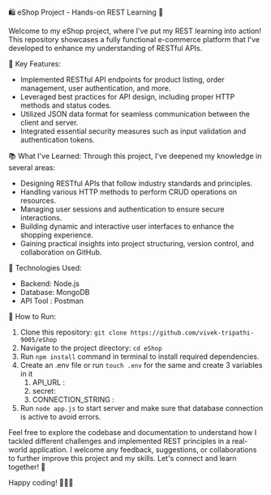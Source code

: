 🛍️ eShop Project - Hands-on REST Learning 🚀

Welcome to my eShop project, where I've put my REST learning into action! This repository showcases a fully functional e-commerce platform that I've developed to enhance my understanding of RESTful APIs.

🌟 Key Features:
- Implemented RESTful API endpoints for product listing, order management, user authentication, and more.
- Leveraged best practices for API design, including proper HTTP methods and status codes.
- Utilized JSON data format for seamless communication between the client and server.
- Integrated essential security measures such as input validation and authentication tokens.

📚 What I've Learned:
Through this project, I've deepened my knowledge in several areas:
- Designing RESTful APIs that follow industry standards and principles.
- Handling various HTTP methods to perform CRUD operations on resources.
- Managing user sessions and authentication to ensure secure interactions.
- Building dynamic and interactive user interfaces to enhance the shopping experience.
- Gaining practical insights into project structuring, version control, and collaboration on GitHub.

🔧 Technologies Used:
- Backend: Node.js
- Database: MongoDB
- API Tool : Postman

🚀 How to Run:
1. Clone this repository: `git clone https://github.com/vivek-tripathi-9005/eShop`
2. Navigate to the project directory: `cd eShop`
3. Run `npm install` command in terminal to install required dependencies.
4. Create an .env file or run `touch .env` for the same and create 3 variables in it
    1. API_URL : <!-- Contains version of api like api/v1 -->
    2. secret: <!-- Contains a word for authentication encryption -->
    3. CONNECTION_STRING : <!-- Contains url of mongodb database for example for local host(mongodb://localhost:27017/) -->
5. Run `node app.js` to start server and make sure that database connection is active to avoid errors.

Feel free to explore the codebase and documentation to understand how I tackled different challenges and implemented REST principles in a real-world application. I welcome any feedback, suggestions, or collaborations to further improve this project and my skills. Let's connect and learn together! 🤝

Happy coding! 🚀👨‍💻
